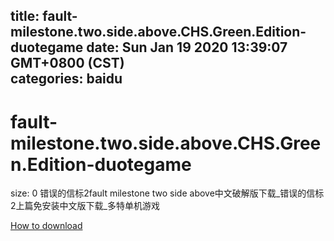 
title: fault-milestone.two.side.above.CHS.Green.Edition-duotegame
date: Sun Jan 19 2020 13:39:07 GMT+0800 (CST)    
categories: baidu
---

# fault-milestone.two.side.above.CHS.Green.Edition-duotegame
size: 0
 错误的信标2fault milestone two side above中文破解版下载_错误的信标2上篇免安装中文版下载_多特单机游戏
 

[How to download](https://bpcam.bemobtrk.com/go/2ceec3aa-1ca2-46d6-b9ff-aaa5c184517c?jno=1766)